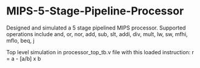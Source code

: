 # MIPS-5-Stage-Pipeline-Processor
Designed and simulated a 5 stage pipelined MIPS processor. 
Supported operations include and, or, nor, add, sub, slt, addi, div, mult, lw, sw, mfhi, mflo, beq, j


Top level simulation in processor_top_tb.v file with this loaded instruction: r = a - [a/b] x b
